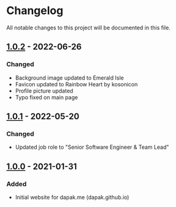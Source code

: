 # Changelog
All notable changes to this project will be documented in this file.

## [1.0.2] - 2022-06-26
### Changed
- Background image updated to Emerald Isle
- Favicon updated to Rainbow Heart by kosonicon
- Profile picture updated
- Typo fixed on main page

## [1.0.1] - 2022-05-20
### Changed
- Updated job role to "Senior Software Engineer & Team Lead"

## [1.0.0] - 2021-01-31
### Added
- Initial website for dapak.me (dapak.github.io)

[1.0.0]: https://github.com/dapak/dapak.github.io/releases/tag/v1.0.0
[1.0.1]: https://github.com/dapak/dapak.github.io/releases/tag/v1.0.1
[1.0.2]: https://github.com/dapak/dapak.github.io/releases/tag/v1.0.2
